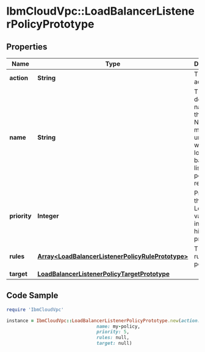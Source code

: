 # IbmCloudVpc::LoadBalancerListenerPolicyPrototype

## Properties

Name | Type | Description | Notes
------------ | ------------- | ------------- | -------------
**action** | **String** | The policy action. | 
**name** | **String** | The user-defined name for this policy. Names must be unique within the load balancer listener the policy resides in. | [optional] 
**priority** | **Integer** | Priority of the policy. Lower value indicates higher priority. | 
**rules** | [**Array&lt;LoadBalancerListenerPolicyRulePrototype&gt;**](LoadBalancerListenerPolicyRulePrototype.md) | The list of rules of this policy | [optional] 
**target** | [**LoadBalancerListenerPolicyTargetPrototype**](LoadBalancerListenerPolicyTargetPrototype.md) |  | [optional] 

## Code Sample

```ruby
require 'IbmCloudVpc'

instance = IbmCloudVpc::LoadBalancerListenerPolicyPrototype.new(action: null,
                                 name: my-policy,
                                 priority: 5,
                                 rules: null,
                                 target: null)
```


